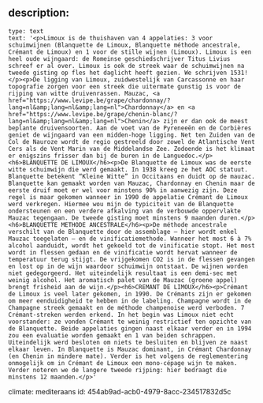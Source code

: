 description:
  -
    type: text
    text: '<p>Limoux is de thuishaven van 4 appelaties: 3 voor schuimwijnen (Blanquette de Limoux, Blanquette méthode ancestrale, Crémant de Limoux) en 1 voor de stille wijnen (Limoux). Limoux is een heel oude wijngaard: de Romeinse geschiedschrijver Titus Livius schreef er al over. Limoux is ook de streek waar de schuimwijnen na tweede gisting op fles het daglicht heeft gezien. We schrijven 1531!</p><p>De ligging van Limoux, zuidwestelijk van Carcassonne en haar topografie zorgen voor een streek die uitermate gunstig is voor de rijping van witte druivenrassen. Mauzac, <a href="https://www.levipe.be/grape/chardonnay/?lang=nl&amp;lang=nl&amp;lang=nl">Chardonnay</a> en <a href="https://www.levipe.be/grape/chenin-blanc/?lang=nl&amp;lang=nl&amp;lang=nl">Chenin</a> zijn er dan ook de meest beplante druivensoorten. Aan de voet van de Pyreneeën en de Corbières geniet de wijngaard van een midden-hoge ligging. Net ten Zuiden van de Col de Nauroze wordt de regio gestreeld door zowel de Atlantische Vent Cers als de Vent Marin van de Middelandse Zee. Zodoende is het klimaat er enigszins frisser dan bij de buren in de Languedoc.</p><h6>BLANQUETTE DE LIMOUX</h6><p>De Blanquette de Limoux was de eerste witte schuimwijn die werd gemaakt. In 1938 kreeg ze het AOC statuut. Blanquette betekent “Kleine Witte” in Occitaans en duidt op de mauzac. Blanquette kan gemaakt worden van Mauzac, Chardonnay en Chenin maar de eerste druif moet er wel voor minstens 90% in aanwezig zijn. Deze regel is maar gekomen wanneer in 1990 de appelatie Crémant de Limoux werd verkregen. Hiermee wou mijn de typiciteit van de Blanquette ondersteunen en een verdere afkalving van de verbouwde oppervlakte Mauzac tegengaan. De tweede gisting moet minstens 9 maanden duren.</p><h6>BLANQUETTE METHODE ANCESTRALE</h6><p>De méthode ancestrale verschilt van de Blanquette door de assemblage – hier wordt enkel Mauzac toegelaten – en de vinificatiemethode. Wanneer het most 6 à 7% alcohol aanduidt, wordt het gekoeld tot de vinificatie stopt. Het most wordt in flessen gedaan en de vinificatie wordt hervat wanneer de temperatuur terug stijgt. De vrijgekomen CO2 is in de flessen gevangen en lost op in de wijn waardoor schuimwijn ontstaat. De wijnen worden niet gedegorgeerd. Het uiteindelijk resultaat is een demi-sec met weinig alcohol. Het aromatisch palet van de Mauzac (groene appel) brengt frisheid aan de wijn.</p><h6>CREMANT DE LIMOUX</h6><p>Crémant de Limoux is veel later gekomen, in 1990. De Crémants zijn er gekomen om meer eenduidigheid te hebben in de labeling. Champagne wordt in de Champagne streek gemaakt en de méthode champenoise werd verboden. 7 Crémant-streken werden erkend. In het begin was Limoux niet echt voorstander: ze vonden Crémant te weinig restrictief ten opzichte van de Blanquette. Beide appelaties gingen naast elkaar verder en in 1994 zou een evaluatie worden gemaakt en 1 van beiden schrappen. Uiteindelijk werd besloten om niets te besluiten en blijven ze naast elkaar leven. In Blanquette is Mauzac dominant, in Crémant Chardonnay (en Chenin in mindere mate). Verder is het volgens de reglementering onmogelijk om in Crémant de Limoux een mono-cépage wijn te maken. Verder noteren we de langere tweede rijping: hier bedraagt die minstens 12 maanden.</p>'
climate: mediteraans
id: 454ab9ad-acb0-4979-8acc-234517832d5c
